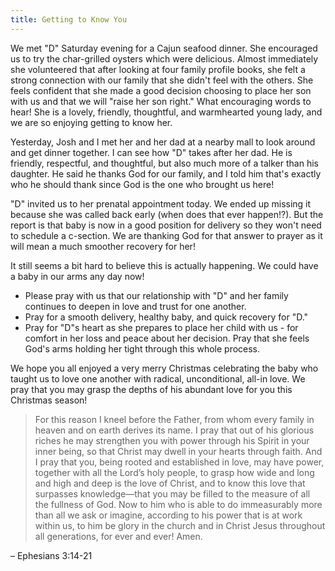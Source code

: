 ```yaml
---
title: Getting to Know You
---
```


We met "D" Saturday evening for a Cajun seafood dinner. She encouraged us to try the char-grilled oysters which were delicious. Almost immediately she volunteered that after looking at four family profile books, she felt a strong  connection with our family that she didn't feel with the others. She feels confident that she made a good decision choosing to place her son with us and that we will "raise her son right." What encouraging words to hear! She is a lovely, friendly, thoughtful, and warmhearted young lady, and we are so enjoying getting to know her.

Yesterday, Josh and I met her and her dad at a nearby mall to look around and get dinner together. I can see how "D" takes after her dad. He is friendly, respectful, and thoughtful, but also much more of a talker than his daughter. He said he thanks God for our family, and I told him that's exactly who he should thank since God is the one who brought us here!

"D" invited us to her prenatal appointment today. We ended up missing it because she was called back early (when does that ever happen!?). But the report is that baby is now in a good position for delivery so they won't need to schedule a c-section. We are thanking God for that answer to prayer as it will mean a much smoother recovery for her!

It still seems a bit hard to believe this is actually happening. We could have a baby in our arms any day now!

- Please pray with us that our relationship with "D" and her family continues to deepen in love and trust for one another.
- Pray for a smooth delivery, healthy baby, and quick recovery for "D."
- Pray for "D"s heart as she prepares to place her child with us - for comfort in her loss and peace about her decision. Pray that she feels God's arms holding her tight through this whole process.

We hope you all enjoyed a very merry Christmas celebrating the baby who taught us to love one another with radical, unconditional, all-in love. We pray that you may grasp the depths of his abundant love for you this Christmas season!

> For this reason I kneel before the Father, from whom every family in heaven and on earth derives its name. I pray that out of his glorious riches he may strengthen you with power through his Spirit in your inner being, so that Christ may dwell in your hearts through faith. And I pray that you, being rooted and established in love, may have power, together with all the Lord’s holy people, to grasp how wide and long and high and deep is the love of Christ, and to know this love that surpasses knowledge—that you may be filled to the measure of all the fullness of God. Now to him who is able to do immeasurably more than all we ask or imagine, according to his power that is at work within us, to him be glory in the church and in Christ Jesus throughout all generations, for ever and ever! Amen.

– ‭‭Ephesians‬ ‭3:14-21‬
